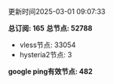 更新时间2025-03-01 09:07:33

**总订阅: 165**
**总节点: 52788**
- vless节点: 33054
- hysteria2节点: 3

**google ping有效节点: 482**
